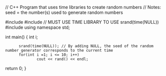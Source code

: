 // C++ Program that uses time libraries to create random numbers
// Notes: seed = the number(s) used to generate random numbers
   
   #include <iostream>
   #include <ctime> // MUST USE TIME LIBRARY TO USE srand(time(NULL))
   #include <cstdlib>
   using namespace std;
   
   int main()
  {
          int i;
  
          srand(time(NULL)); // By adding NULL, the seed of the random number generator corresponds to the current time
          for(int i =1; i <= 10; i++)
                  cout << rand() << endl;
  
  return 0;
  }
             
